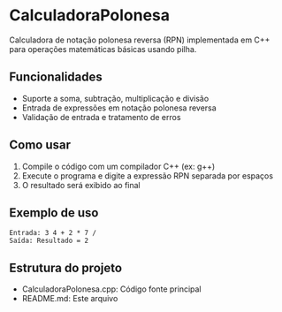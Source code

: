 # CalculadoraPolonesa

Calculadora de notação polonesa reversa (RPN) implementada em C++ para operações matemáticas básicas usando pilha.

## Funcionalidades
- Suporte a soma, subtração, multiplicação e divisão
- Entrada de expressões em notação polonesa reversa
- Validação de entrada e tratamento de erros

## Como usar
1. Compile o código com um compilador C++ (ex: g++)
2. Execute o programa e digite a expressão RPN separada por espaços
3. O resultado será exibido ao final

## Exemplo de uso
```
Entrada: 3 4 + 2 * 7 /
Saída: Resultado = 2
```

## Estrutura do projeto
- CalculadoraPolonesa.cpp: Código fonte principal
- README.md: Este arquivo
